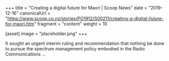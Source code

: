 +++
title = "Creating a digital future for Maori | Scoop News"
date = "2019-12-16"
canonicalUrl = "https://www.scoop.co.nz/stories/PO1912/S00211/creating-a-digital-future-for-maori.htm"
fragment = "content"
weight = 10

[asset]
    image = "placeholder.png"
+++

It sought an urgent interim ruling and recommendation that nothing be done 
to pursue the spectrum management policy embodied in the Radio 
Communications ...
